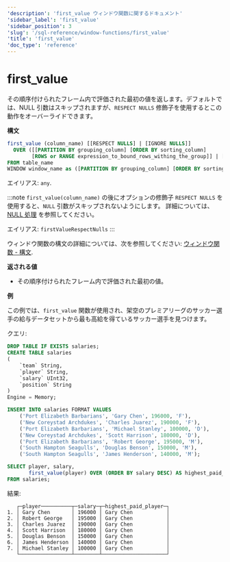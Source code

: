```yaml
---
'description': 'first_value ウィンドウ関数に関するドキュメント'
'sidebar_label': 'first_value'
'sidebar_position': 3
'slug': '/sql-reference/window-functions/first_value'
'title': 'first_value'
'doc_type': 'reference'
---
```



# first_value

その順序付けられたフレーム内で評価された最初の値を返します。デフォルトでは、NULL 引数はスキップされますが、`RESPECT NULLS` 修飾子を使用するとこの動作をオーバーライドできます。

**構文**

```sql
first_value (column_name) [[RESPECT NULLS] | [IGNORE NULLS]]
  OVER ([[PARTITION BY grouping_column] [ORDER BY sorting_column] 
        [ROWS or RANGE expression_to_bound_rows_withing_the_group]] | [window_name])
FROM table_name
WINDOW window_name as ([PARTITION BY grouping_column] [ORDER BY sorting_column])
```

エイリアス: `any`.

:::note
`first_value(column_name)` の後にオプションの修飾子 `RESPECT NULLS` を使用すると、`NULL` 引数がスキップされないようにします。
詳細については、[NULL 処理](../aggregate-functions/index.md/#null-processing) を参照してください。

エイリアス: `firstValueRespectNulls`
:::

ウィンドウ関数の構文の詳細については、次を参照してください: [ウィンドウ関数 - 構文](./index.md/#syntax).

**返される値**

- その順序付けられたフレーム内で評価された最初の値。

**例**

この例では、`first_value` 関数が使用され、架空のプレミアリーグのサッカー選手の給与データセットから最も高給を得ているサッカー選手を見つけます。

クエリ:

```sql
DROP TABLE IF EXISTS salaries;
CREATE TABLE salaries
(
    `team` String,
    `player` String,
    `salary` UInt32,
    `position` String
)
Engine = Memory;

INSERT INTO salaries FORMAT VALUES
    ('Port Elizabeth Barbarians', 'Gary Chen', 196000, 'F'),
    ('New Coreystad Archdukes', 'Charles Juarez', 190000, 'F'),
    ('Port Elizabeth Barbarians', 'Michael Stanley', 100000, 'D'),
    ('New Coreystad Archdukes', 'Scott Harrison', 180000, 'D'),
    ('Port Elizabeth Barbarians', 'Robert George', 195000, 'M'),
    ('South Hampton Seagulls', 'Douglas Benson', 150000, 'M'),
    ('South Hampton Seagulls', 'James Henderson', 140000, 'M');
```

```sql
SELECT player, salary, 
       first_value(player) OVER (ORDER BY salary DESC) AS highest_paid_player
FROM salaries;
```

結果:

```response
   ┌─player──────────┬─salary─┬─highest_paid_player─┐
1. │ Gary Chen       │ 196000 │ Gary Chen           │
2. │ Robert George   │ 195000 │ Gary Chen           │
3. │ Charles Juarez  │ 190000 │ Gary Chen           │
4. │ Scott Harrison  │ 180000 │ Gary Chen           │
5. │ Douglas Benson  │ 150000 │ Gary Chen           │
6. │ James Henderson │ 140000 │ Gary Chen           │
7. │ Michael Stanley │ 100000 │ Gary Chen           │
   └─────────────────┴────────┴─────────────────────┘
```
